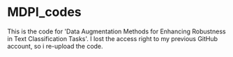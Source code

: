 # MDPI_codes
This is the code for 'Data Augmentation Methods for Enhancing Robustness in Text Classification Tasks'. I lost the access right to my previous GitHub account, so i re-upload the code.
